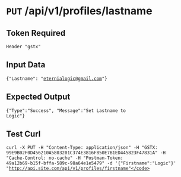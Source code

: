 # <code>PUT</code> /api/v1/profiles/lastname

## Token Required
	Header "gstx"

## Input Data

<code>{"Lastname": "eternialogic@gmail.com"}</code>

## Expected Output

<code>{"Type":"Success", "Message":"Set Lastname to Logic"}</code>

## Test Curl

<code>curl -X PUT -H "Content-Type: application/json" -H "GSTX: 99E9B02F0D456210A5803201C374E3816F850E7B1ED445823F47831A" -H "Cache-Control: no-cache" -H "Postman-Token: 49a12b69-b15f-bffa-589c-98a64e1e5479" -d '{"Firstname":"Logic"}' "http://api.site.com/api/v1/profiles/firstname"</code>